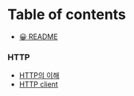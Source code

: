 # Table of contents

* [😀 README](README.md)

### HTTP
* [HTTP의 이해](<http/HTTP의 이해.md>)
* [HTTP client](<http/HTTP client.md>)
